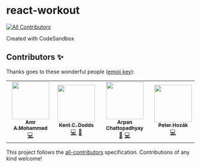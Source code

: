 # react-workout

<!-- ALL-CONTRIBUTORS-BADGE:START - Do not remove or modify this section -->

[![All Contributors](https://img.shields.io/badge/all_contributors-3-orange.svg?style=flat-square)](#contributors-)

<!-- ALL-CONTRIBUTORS-BADGE:END -->

Created with CodeSandbox

## Contributors ✨

Thanks goes to these wonderful people
([emoji key](https://allcontributors.org/docs/en/emoji-key)):

<!-- ALL-CONTRIBUTORS-LIST:START - Do not remove or modify this section -->
<!-- prettier-ignore-start -->
<!-- markdownlint-disable -->
<table>
  <tr>
    <td align="center"><a href="https://github.com/merodiro"><img src="https://avatars1.githubusercontent.com/u/17033502?v=4" width="100px;" alt=""/><br /><sub><b>Amr A.Mohammed</b></sub></a><br /><a href="https://github.com/kentcdodds/react-workout/commits?author=merodiro" title="Code">💻</a></td>
    <td align="center"><a href="https://kentcdodds.com"><img src="https://avatars0.githubusercontent.com/u/1500684?v=4" width="100px;" alt=""/><br /><sub><b>Kent C. Dodds</b></sub></a><br /><a href="https://github.com/kentcdodds/react-workout/commits?author=kentcdodds" title="Code">💻</a> <a href="https://github.com/kentcdodds/react-workout/commits?author=kentcdodds" title="Documentation">📖</a></td>
    <td align="center"><a href="https://github.com/sleepyArpan"><img src="https://avatars3.githubusercontent.com/u/50901152?v=4" width="100px;" alt=""/><br /><sub><b>Arpan Chattopadhyay</b></sub></a><br /><a href="#design-sleepyArpan" title="Design">🎨</a> <a href="https://github.com/kentcdodds/react-workout/commits?author=sleepyArpan" title="Code">💻</a></td>
    <td align="center"><a href="http://peter.hozak.info/"><img src="https://avatars0.githubusercontent.com/u/1087670?v=4" width="100px;" alt=""/><br /><sub><b>Peter Hozák</b></sub></a><br /><a href="https://github.com/kentcdodds/react-workout/commits?author=Aprillion" title="Code">💻</a></td>
  </tr>
</table>

<!-- markdownlint-enable -->
<!-- prettier-ignore-end -->

<!-- ALL-CONTRIBUTORS-LIST:END -->

This project follows the
[all-contributors](https://github.com/all-contributors/all-contributors)
specification. Contributions of any kind welcome!
